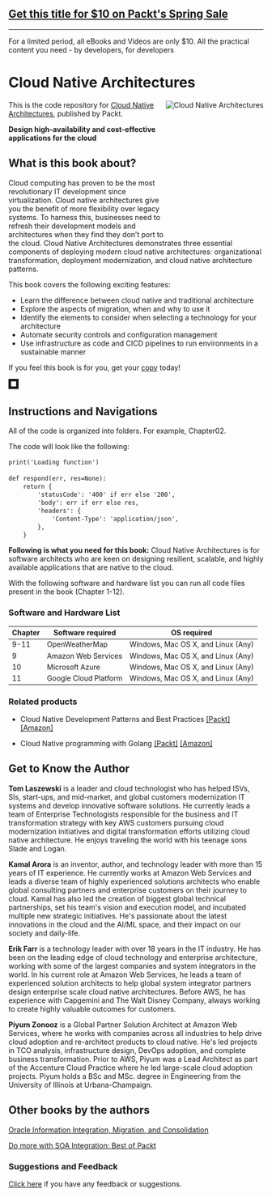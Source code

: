 ## [Get this title for $10 on Packt's Spring Sale](https://www.packt.com/B06588?utm_source=github&utm_medium=packt-github-repo&utm_campaign=spring_10_dollar_2022)
-----
For a limited period, all eBooks and Videos are only $10. All the practical content you need \- by developers, for developers

# Cloud Native Architectures

<a href="https://www.packtpub.com/application-development/cloud-native-architectures?utm_source=github&utm_medium=repository&utm_campaign=9781787280540 "><img src="https://dz13w8afd47il.cloudfront.net/sites/default/files/imagecache/ppv4_main_book_cover/B06588_cover.png" alt="Cloud Native Architectures" height="256px" align="right"></a>

This is the code repository for [Cloud Native Architectures](https://www.packtpub.com/application-development/cloud-native-architectures?utm_source=github&utm_medium=repository&utm_campaign=9781787280540), published by Packt.

**Design high-availability and cost-effective applications for the cloud**

## What is this book about?
Cloud computing has proven to be the most revolutionary IT development since virtualization. Cloud native architectures give you the benefit of more flexibility over legacy systems. To harness this, businesses need to refresh their development models and architectures when they find they don’t port to the cloud. Cloud Native Architectures demonstrates three essential components of deploying modern cloud native architectures: organizational transformation, deployment modernization, and cloud native architecture patterns.

This book covers the following exciting features:
* Learn the difference between cloud native and traditional architecture 
* Explore the aspects of migration, when and why to use it 
* Identify the elements to consider when selecting a technology for your architecture 
* Automate security controls and configuration management 
* Use infrastructure as code and CICD pipelines to run environments in a sustainable manner 

If you feel this book is for you, get your [copy](https://www.amazon.com/dp/1787280543) today!

<a href="https://www.packtpub.com/?utm_source=github&utm_medium=banner&utm_campaign=GitHubBanner"><img src="https://raw.githubusercontent.com/PacktPublishing/GitHub/master/GitHub.png" 
alt="https://www.packtpub.com/" border="5" /></a>

## Instructions and Navigations
All of the code is organized into folders. For example, Chapter02.

The code will look like the following:
```
print('Loading function') 
 
def respond(err, res=None): 
    return { 
        'statusCode': '400' if err else '200', 
        'body': err if err else res, 
        'headers': { 
            'Content-Type': 'application/json', 
        }, 
    } 
```

**Following is what you need for this book:**
Cloud Native Architectures is for software architects who are keen on designing resilient, scalable, and highly available applications that are native to the cloud.

With the following software and hardware list you can run all code files present in the book (Chapter 1-12).
### Software and Hardware List
| Chapter | Software required | OS required |
| -------- | ------------------------------------ | ----------------------------------- |
| 9-11 | OpenWeatherMap | Windows, Mac OS X, and Linux (Any) |
| 9 | Amazon Web Services | Windows, Mac OS X, and Linux (Any) |
| 10 | Microsoft Azure | Windows, Mac OS X, and Linux (Any) |
| 11 | Google Cloud Platform | Windows, Mac OS X, and Linux (Any) |

### Related products
* Cloud Native Development Patterns and Best Practices [[Packt]](https://www.packtpub.com/application-development/cloud-native-development-patterns-and-best-practices?utm_source=github&utm_medium=repository&utm_campaign=9781788473927) [[Amazon]](https://www.amazon.com/dp/1788473922)

* Cloud Native programming with Golang [[Packt]](https://www.packtpub.com/application-development/cloud-native-programming-golang?utm_source=github&utm_medium=repository&utm_campaign=9781787125988) [[Amazon]](https://www.amazon.com/dp/178712598X)

## Get to Know the Author
**Tom Laszewski**
is a leader and cloud technologist who has helped ISVs, SIs, start-ups, and mid-market, and global customers modernization IT systems and develop innovative software solutions. He currently leads a team of Enterprise Technologists responsible for the business and IT transformation strategy with key AWS customers pursuing cloud modernization initiatives and digital transformation efforts utilizing cloud native architecture. He enjoys traveling the world with his teenage sons Slade and Logan.

**Kamal Arora**
is an inventor, author, and technology leader with more than 15 years of IT experience. He currently works at Amazon Web Services and leads a diverse team of highly experienced solutions architects who enable global consulting partners and enterprise customers on their journey to cloud. Kamal has also led the creation of biggest global technical partnerships, set his team's vision and execution model, and incubated multiple new strategic initiatives. He's passionate about the latest innovations in the cloud and the AI/ML space, and their impact on our society and daily-life.

**Erik Farr**
is a technology leader with over 18 years in the IT industry. He has been on the leading edge of cloud technology and enterprise architecture, working with some of the largest companies and system integrators in the world. In his current role at Amazon Web Services, he leads a team of experienced solution architects to help global system integrator partners design enterprise scale cloud native architectures. Before AWS, he has experience with Capgemini and The Walt Disney Company, always working to create highly valuable outcomes for customers.

**Piyum Zonooz**
is a Global Partner Solution Architect at Amazon Web Services, where he works with companies across all industries to help drive cloud adoption and re-architect products to cloud native. He's led projects in TCO analysis, infrastructure design, DevOps adoption, and complete business transformation. Prior to AWS, Piyum was a Lead Architect as part of the Accenture Cloud Practice where he led large-scale cloud adoption projects. Piyum holds a BSc and MSc. degree in Engineering from the University of Illinois at Urbana-Champaign.

## Other books by the authors
[Oracle Information Integration, Migration, and Consolidation](https://www.packtpub.com/application-development/oracle-information-integration-migration-and-consolidation?utm_source=github&utm_medium=repository&utm_campaign=9781849682206)

[Do more with SOA Integration: Best of Packt](https://www.packtpub.com/application-development/do-more-soa-integration-best-packt?utm_source=github&utm_medium=repository&utm_campaign=9781849685726)

### Suggestions and Feedback
[Click here](https://docs.google.com/forms/d/e/1FAIpQLSdy7dATC6QmEL81FIUuymZ0Wy9vH1jHkvpY57OiMeKGqib_Ow/viewform) if you have any feedback or suggestions.
